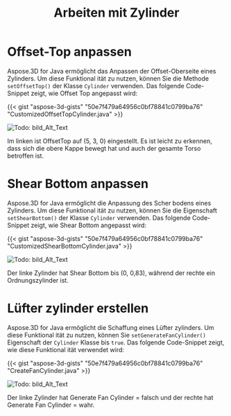 ﻿---
title: Arbeiten mit Zylinder
type: docs
weight: 100
url: /de/java/working-with-cylinder/
description: Aspose.3D for Java ermöglicht das Anpassen der Offset-Oberseite eines Zylinders. Um diese Funktional ität zu nutzen, können Sie die setOffsetTop()-Methode der Cylinder-Klasse verwenden.
---
# **Offset-Top anpassen**
Aspose.3D for Java ermöglicht das Anpassen der Offset-Oberseite eines Zylinders. Um diese Funktional ität zu nutzen, können Sie die Methode `setOffsetTop()` der Klasse `Cylinder` verwenden. Das folgende Code-Snippet zeigt, wie Offset Top angepasst wird:



{{< gist "aspose-3d-gists" "50e7f479a64956c0bf78841c0799ba76" "CustomizedOffsetTopCylinder.java" >}}

![Todo: bild_Alt_Text](working-with-cylinder_1.png)

Im linken ist OffsetTop auf (5, 3, 0) eingestellt. Es ist leicht zu erkennen, dass sich die obere Kappe bewegt hat und auch der gesamte Torso betroffen ist.
# **Shear Bottom anpassen**
Aspose.3D for Java ermöglicht die Anpassung des Scher bodens eines Zylinders. Um diese Funktional ität zu nutzen, können Sie die Eigenschaft `setShearBottom()` der Klasse `Cylinder` verwenden. Das folgende Code-Snippet zeigt, wie Shear Bottom angepasst wird:



{{< gist "aspose-3d-gists" "50e7f479a64956c0bf78841c0799ba76" "CustomizedShearBottomCylinder.java" >}}

![Todo: bild_Alt_Text](working-with-cylinder_2.png)

Der linke Zylinder hat Shear Bottom bis (0, 0,83), während der rechte ein Ordnungszylinder ist.
# **Lüfter zylinder erstellen**
Aspose.3D for Java ermöglicht die Schaffung eines Lüfter zylinders. Um diese Funktional ität zu nutzen, können Sie `setGenerateFanCylinder()` Eigenschaft der `Cylinder` Klasse bis `true`. Das folgende Code-Snippet zeigt, wie diese Funktional ität verwendet wird:



{{< gist "aspose-3d-gists" "50e7f479a64956c0bf78841c0799ba76" "CreateFanCylinder.java" >}}

![Todo: bild_Alt_Text](working-with-cylinder_3.png)

Der linke Zylinder hat Generate Fan Cylinder = falsch und der rechte hat Generate Fan Cylinder = wahr.
